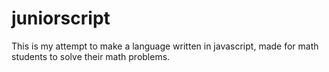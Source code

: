 # juniorscript
This is my attempt to make a language written in javascript, made for math students to solve their math problems.
